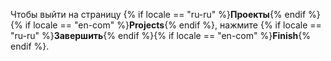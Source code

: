 Чтобы выйти на страницу {% if locale == "ru-ru" %}**Проекты**{% endif %}{% if locale == "en-com" %}**Projects**{% endif %}, нажмите {% if locale == "ru-ru" %}**Завершить**{% endif %}{% if locale == "en-com" %}**Finish**{% endif %}.